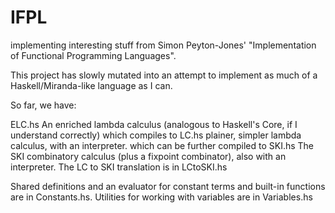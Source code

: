 IFPL
====

implementing interesting stuff from Simon Peyton-Jones' "Implementation of Functional Programming Languages".

This project has slowly mutated into an attempt to implement as much of a Haskell/Miranda-like language as I can. 

So far, we have:

ELC.hs An enriched lambda calculus (analogous to Haskell's Core, if I understand correctly)
which compiles to
LC.hs plainer, simpler lambda calculus, with an interpreter.
which can be further compiled to
SKI.hs The SKI combinatory calculus (plus a fixpoint combinator), also with an interpreter.
The LC to SKI translation is in LCtoSKI.hs

Shared definitions and an evaluator for constant terms and built-in functions are in Constants.hs.
Utilities for working with variables are in Variables.hs